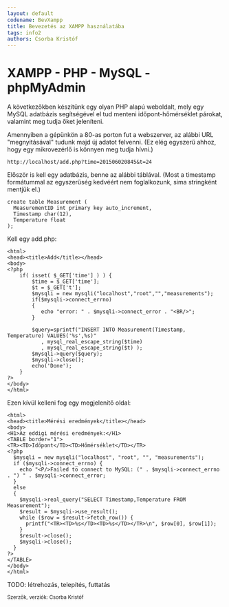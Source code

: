 ```yaml
---
layout: default
codename: BevXampp
title: Bevezetés az XAMPP használatába
tags: info2
authors: Csorba Kristóf
---
```


# XAMPP - PHP - MySQL - phpMyAdmin

A következőkben készítünk egy olyan PHP alapú weboldalt, mely egy MySQL adatbázis segítségével el tud menteni időpont-hőmérséklet párokat, valamint meg tudja őket jeleníteni.

Amennyiben a gépünkön a 80-as porton fut a webszerver, az alábbi URL "megnyitásával" tudunk majd új adatot felvenni. (Ez elég egyszerű ahhoz, hogy egy mikrovezérlő is könnyen meg tudja hívni.)

    http://localhost/add.php?time=201506020845&t=24

Először is kell egy adatbázis, benne az alábbi táblával. (Most a timestamp formátummal az egyszerűség kedvéért nem foglalkozunk, sima stringként mentjük el.)

    create table Measurement (
      MeasurementID int primary key auto_increment,
      Timestamp char(12),
      Temperature float
    );

Kell egy add.php:

    <html>
    <head><title>Add</title></head>
    <body>
    <?php
        if( isset( $_GET['time'] ) ) {
            $time = $_GET['time'];
            $t = $_GET['t'];
            $mysqli = new mysqli("localhost","root","","measurements");
            if($mysqli->connect_errno)
            {
               echo "error: " . $mysqli->connect_error . "<BR/>";
            }

            $query=sprintf("INSERT INTO Measurement(Timestamp, Temperature) VALUES('%s',%s)"
               , mysql_real_escape_string($time)
               , mysql_real_escape_string($t) );
            $mysqli->query($query);
            $mysqli->close();
            echo('Done');
        }
    ?>
    </body>
    </html>

Ezen kívül kelleni fog egy megjelenítő oldal:

    <html>
    <head><title>Mérési eredmények</title></head>
    <body>
    <H1>Az eddigi mérési eredmények:</H1>
    <TABLE border="1">
    <TR><TD>Időpont</TD><TD>Hőmérséklet</TD></TR>
    <?php
      $mysqli = new mysqli("localhost", "root", "", "measurements");
      if ($mysqli->connect_errno) {
        echo "<P/>Failed to connect to MySQL: (" . $mysqli->connect_errno . ") " . $mysqli->connect_error;
      }
      else
      {
        $mysqli->real_query("SELECT Timestamp,Temperature FROM Measurement");
        $result = $mysqli->use_result();
        while ($row = $result->fetch_row()) {
          printf("<TR><TD>%s</TD><TD>%s</TD></TR>\n", $row[0], $row[1]);
        }
        $result->close();
        $mysqli->close();
      }
    ?>
    </TABLE>
    </body>
    </html>

TODO: létrehozás, telepítés, futtatás

<small>Szerzők, verziók: Csorba Kristóf</small>
